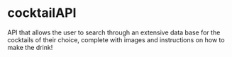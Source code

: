 # cocktailAPI
API that allows the user to search through an extensive data base for the cocktails of their choice, 
complete with images and instructions on how to make the drink!

